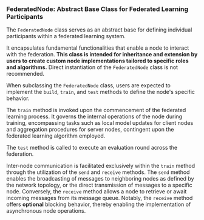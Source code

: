 ### FederatedNode: Abstract Base Class for Federated Learning Participants

The `FederatedNode` class serves as an abstract base for defining individual participants within a federated learning system.

It encapsulates fundamental functionalities that enable a node to interact with the federation. **This class is intended for inheritance and extension by users to create custom node implementations tailored to specific roles and algorithms.** Direct instantiation of the `FederatedNode` class is not recommended.

When subclassing the `FederatedNode` class, users are expected to implement the `build`, `train`, and `test` methods to define the node's specific behavior.

The `train` method is invoked upon the commencement of the federated learning process. It governs the internal operations of the node during training, encompassing tasks such as local model updates for client nodes and aggregation procedures for server nodes, contingent upon the federated learning algorithm employed.

The `test` method is called to execute an evaluation round across the federation.

Inter-node communication is facilitated exclusively within the `train` method through the utilization of the `send` and `receive` methods. The `send` method enables the broadcasting of messages to neighboring nodes as defined by the network topology, or the direct transmission of messages to a specific node. Conversely, the `receive` method allows a node to retrieve or await incoming messages from its message queue. 
Notably, the `receive` method offers **optional** blocking behavior, thereby enabling the implementation of asynchronous node operations.
